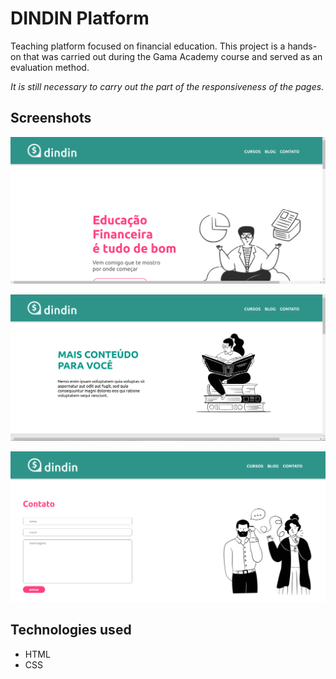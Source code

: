 # DINDIN Platform

Teaching platform focused on financial education. This project is a hands-on that was carried out during the Gama Academy course and served as an evaluation method.

*It is still necessary to carry out the part of the responsiveness of the pages.*

## Screenshots

![Site Screenshot](img/print1.png)

![Site Screenshot](img/print2.png)

![Site Screenshot](img/print3.png)

## Technologies used

- HTML
- CSS
